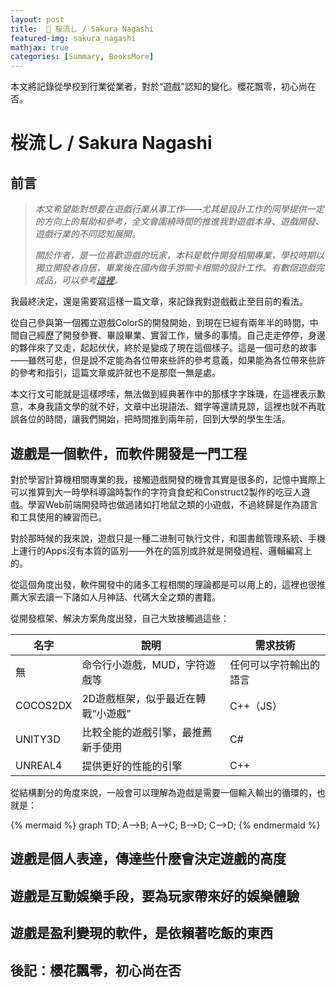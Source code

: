 ```yaml
---
layout: post
title:  🌸 桜流し / Sakura Nagashi
featured-img: sakura_nagashi
mathjax: true
categories: [Summary, BooksMore]
---
```


本文將記錄從學校到行業從業者，對於“遊戲"認知的變化。櫻花飄零，初心尚在否。

<!--more-->

# 桜流し / Sakura Nagashi


## 前言

> *本文希望能對想要在遊戲行業从事工作——尤其是設計工作的同學提供一定的方向上的幫助和參考，全文會圍繞時間的推進我對遊戲本身、遊戲開發、遊戲行業的不同認知展開。*
> 
> *關於作者，是一位喜歡遊戲的玩家，本科是軟件開發相關專業，學校時期以獨立開發者自居，畢業後在國內做手游關卡相關的設計工作。有數個遊戲完成品，可以參考[這裡](https://design.jskyzero.com/categories/#Design)。*


我最終決定，還是需要寫這樣一篇文章，來記錄我對遊戲截止至目前的看法。

從自己參與第一個獨立遊戲ColorS的開發開始，到現在已經有兩年半的時間，中間自己經歷了開發參賽、畢設畢業、實習工作，蠻多的事情。自己走走停停，身邊的夥伴來了又走，起起伏伏，終於是變成了現在這個樣子。這是一個可悲的故事——雖然可悲，但是說不定能為各位帶來些許的參考意義，如果能為各位帶來些許的參考和指引，這篇文章或許就也不是那麼一無是處。

本文行文可能就是這樣啰嗦，無法做到經典著作中的那樣字字珠璣，在這裡表示歉意，本身我語文學的就不好，文章中出現語法、錯字等還請見諒，這裡也就不再耽誤各位的時間，讓我們開始，把時間推到兩年前，回到大學的學生生活。

## 遊戲是一個軟件，而軟件開發是一門工程

對於學習計算機相關專業的我，接觸遊戲開發的機會其實是很多的，記憶中實際上可以推算到大一時學科導論時製作的字符貪食蛇和Construct2製作的吃豆人遊戲。學習Web前端開發時也做過諸如打地鼠之類的小遊戲，不過終歸是作為語言和工具使用的練習而已。

對於那時候的我來說，遊戲只是一種二进制可執行文件，和圖書館管理系統、手機上運行的Apps沒有本質的區別——外在的區別或許就是開發過程、邏輯編寫上的。

從這個角度出發，軟件開發中的諸多工程相關的理論都是可以用上的，這裡也很推薦大家去讀一下諸如人月神話、代碼大全之類的書籍。

從開發框架、解決方案角度出發，自己大致接觸過這些：

|名字|說明|需求技術|
|--|--|--|
|無|命令行小遊戲，MUD，字符遊戲等|任何可以字符輸出的語言|
|COCOS2DX|2D遊戲框架，似乎最近在轉戰“小遊戲”|C++（JS）|
|UNITY3D|比較全能的遊戲引擎，最推薦新手使用|C#|
|UNREAL4|提供更好的性能的引擎|C++|

從結構劃分的角度來說，一般會可以理解為遊戲是需要一個輸入輸出的循環的，也就是：

{% mermaid %}
graph TD;
    A-->B;
    A-->C;
    B-->D;
    C-->D;
{% endmermaid %}


<!-- 不需要個人經歷說明 -->


## 遊戲是個人表達，傳達些什麼會決定遊戲的高度


## 遊戲是互動娛樂手段，要為玩家帶來好的娛樂體驗

## 遊戲是盈利變現的軟件，是依賴著吃飯的東西

## 後記：櫻花飄零，初心尚在否